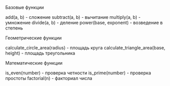 Базовые функции

add(a, b) - сложение
subtract(a, b) - вычитание
multiply(a, b) - умножение
divide(a, b) - деление
power(base, exponent) - возведение в степень

Геометрические функции

calculate_circle_area(radius) - площадь круга
calculate_triangle_area(base, height) - площадь треугольника

Математические функции

is_even(number) - проверка четности
is_prime(number) - проверка простоты
factorial(n) - факториал числа
